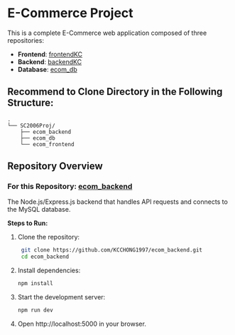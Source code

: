 # E-Commerce Project

This is a complete E-Commerce web application composed of three repositories:

- **Frontend**: [frontendKC](https://github.com/KCCHONG1997/ecom_frontend)
- **Backend**: [backendKC](https://github.com/KCCHONG1997/ecom_backend)
- **Database**: [ecom_db](https://github.com/KCCHONG1997/ecom_db)

## Recommend to Clone Directory in the Following Structure:
    .
    └── SC2006Proj/
        ├── ecom_backend
        ├── ecom_db
        └── ecom_frontend

## Repository Overview

### For this Repository: [ecom_backend](https://github.com/KCCHONG1997/ecom_backend)

The Node.js/Express.js backend that handles API requests and connects to the MySQL database.

**Steps to Run:**

1. Clone the repository:

   ```bash
    git clone https://github.com/KCCHONG1997/ecom_backend.git
    cd ecom_backend
   ```

2. Install dependencies:

   ```bash
   npm install
   ```

3. Start the development server:
   ```bash
   npm run dev
   ```
4. Open http://localhost:5000 in your browser.
